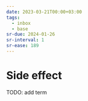 ```yaml
---
date: 2023-03-21T00:00+03:00
tags:
  - inbox
  - base
sr-due: 2024-01-26
sr-interval: 1
sr-ease: 189
---
```


# Side effect

TODO: add term
